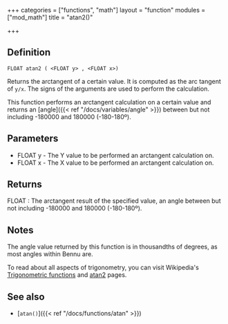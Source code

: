 +++
categories = ["functions", "math"]
layout = "function"
modules = ["mod_math"]
title = "atan2()"

+++

## Definition

    FLOAT atan2 ( <FLOAT y> , <FLOAT x>)

Returns the arctangent of a certain value. It is computed as the arc tangent of `y/x`. The signs of the arguments are used to perform the calculation.

This function performs an arctangent calculation on a certain value and returns an [angle]({{< ref "/docs/variables/angle" >}}) between but not including -180000 and 180000 (-180-180º).

## Parameters

- FLOAT y - The Y value to be performed an arctangent calculation on.
- FLOAT x - The X value to be performed an arctangent calculation on.

## Returns

FLOAT : The arctangent result of the specified value, an angle between but not including -180000 and 180000 (-180-180º).

## Notes

The angle value returned by this function is in thousandths of degrees, as most angles within Bennu are.

To read about all aspects of trigonometry, you can visit Wikipedia's [Trigonometric functions](https://en.wikipedia.org/wiki/Trigonometric_functions) and [atan2](https://en.wikipedia.org/wiki/Atan2) pages.

## See also

 - [`atan()`]({{< ref "/docs/functions/atan" >}})
